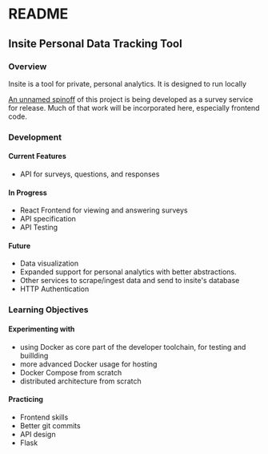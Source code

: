 # README
## Insite Personal Data Tracking Tool


### Overview
Insite is a tool for private, personal analytics. It is designed to run locally 

[An unnamed spinoff](https://github.com/rafay7855/codename-squids) of this project is being developed as a survey service for release. Much of that work will be incorporated here, especially frontend code.

    
### Development
#### Current Features
- API for surveys, questions, and responses 

#### In Progress
- React Frontend for viewing and answering surveys
- API specification
- API Testing

#### Future
- Data visualization
- Expanded support for personal analytics with better abstractions.
- Other services to scrape/ingest data and send to insite's database
- HTTP Authentication

### Learning Objectives
#### Experimenting with 
- using Docker as core part of the developer toolchain, for testing and buillding
- more advanced Docker usage for hosting
- Docker Compose from scratch
- distributed architecture from scratch

#### Practicing
- Frontend skills
- Better git commits
- API design
- Flask

